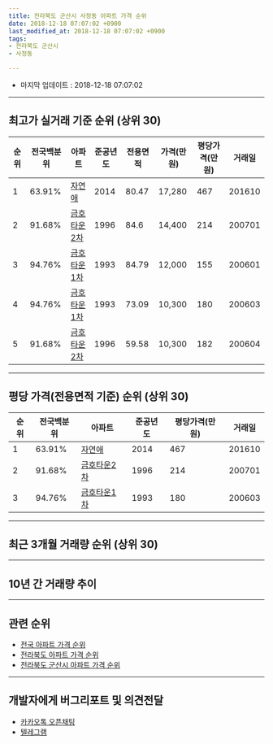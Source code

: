 ```yaml
---
title: 전라북도 군산시 사정동 아파트 가격 순위
date: 2018-12-18 07:07:02 +0900
last_modified_at: 2018-12-18 07:07:02 +0900
tags:
- 전라북도 군산시
- 사정동

---
```


* 마지막 업데이트 : 2018-12-18 07:07:02

---

## 최고가 실거래 기준 순위 (상위 30)


|순위|전국백분위|아파트|준공년도|전용면적|가격(만원)|평당가격(만원)|거래일|
|---|---|---|---|---|---|---|---|
|1|63.91%|[자연애](https://search.naver.com/search.naver?query=%EC%A0%84%EB%9D%BC%EB%B6%81%EB%8F%84+%EA%B5%B0%EC%82%B0%EC%8B%9C+%EC%82%AC%EC%A0%95%EB%8F%99+%EC%9E%90%EC%97%B0%EC%95%A0)|2014|80.47|17,280|467|201610|
|2|91.68%|[금호타운2차](https://search.naver.com/search.naver?query=%EC%A0%84%EB%9D%BC%EB%B6%81%EB%8F%84+%EA%B5%B0%EC%82%B0%EC%8B%9C+%EC%82%AC%EC%A0%95%EB%8F%99+%EA%B8%88%ED%98%B8%ED%83%80%EC%9A%B42%EC%B0%A8)|1996|84.6|14,400|214|200701|
|3|94.76%|[금호타운1차](https://search.naver.com/search.naver?query=%EC%A0%84%EB%9D%BC%EB%B6%81%EB%8F%84+%EA%B5%B0%EC%82%B0%EC%8B%9C+%EC%82%AC%EC%A0%95%EB%8F%99+%EA%B8%88%ED%98%B8%ED%83%80%EC%9A%B41%EC%B0%A8)|1993|84.79|12,000|155|200601|
|4|94.76%|[금호타운1차](https://search.naver.com/search.naver?query=%EC%A0%84%EB%9D%BC%EB%B6%81%EB%8F%84+%EA%B5%B0%EC%82%B0%EC%8B%9C+%EC%82%AC%EC%A0%95%EB%8F%99+%EA%B8%88%ED%98%B8%ED%83%80%EC%9A%B41%EC%B0%A8)|1993|73.09|10,300|180|200603|
|5|91.68%|[금호타운2차](https://search.naver.com/search.naver?query=%EC%A0%84%EB%9D%BC%EB%B6%81%EB%8F%84+%EA%B5%B0%EC%82%B0%EC%8B%9C+%EC%82%AC%EC%A0%95%EB%8F%99+%EA%B8%88%ED%98%B8%ED%83%80%EC%9A%B42%EC%B0%A8)|1996|59.58|10,300|182|200604|


---

## 평당 가격(전용면적 기준) 순위 (상위 30)


|순위|전국백분위|아파트|준공년도|평당가격(만원)|거래일|
|---|---|---|---|---|---|
|1|63.91%|[자연애](https://search.naver.com/search.naver?query=%EC%A0%84%EB%9D%BC%EB%B6%81%EB%8F%84+%EA%B5%B0%EC%82%B0%EC%8B%9C+%EC%82%AC%EC%A0%95%EB%8F%99+%EC%9E%90%EC%97%B0%EC%95%A0)|2014|467|201610|
|2|91.68%|[금호타운2차](https://search.naver.com/search.naver?query=%EC%A0%84%EB%9D%BC%EB%B6%81%EB%8F%84+%EA%B5%B0%EC%82%B0%EC%8B%9C+%EC%82%AC%EC%A0%95%EB%8F%99+%EA%B8%88%ED%98%B8%ED%83%80%EC%9A%B42%EC%B0%A8)|1996|214|200701|
|3|94.76%|[금호타운1차](https://search.naver.com/search.naver?query=%EC%A0%84%EB%9D%BC%EB%B6%81%EB%8F%84+%EA%B5%B0%EC%82%B0%EC%8B%9C+%EC%82%AC%EC%A0%95%EB%8F%99+%EA%B8%88%ED%98%B8%ED%83%80%EC%9A%B41%EC%B0%A8)|1993|180|200603|


---

## 최근 3개월 거래량 순위 (상위 30)


<div style="width:100%;">
    <canvas id="deal_count_ranking" height="250"></canvas>
</div>


<script>
new Chart(document.getElementById("deal_count_ranking"), {
    type: 'horizontalBar',
    data: {
        labels: ['금호타운2차', '금호타운1차'],
        datasets: [{
            label: '실거래 수',
            data: [6, 1],
            borderColor: "rgba(255, 0, 128, 1)",
            backgroundColor: "rgba(255, 0, 128, 0.5)",
            fill: false,
        }]
    },
    options: {
        responsive: true,
        title: {
            display: true,
            text: '최근 3개월 거래량 순위'
        },
        tooltips: {
            mode: 'index',
            intersect: false,
            callbacks: {
                title: function(tooltipItems, data) {
                    return "실거래 수:";
                },
                label: function(tooltipItem, data) {
                    return data.labels[tooltipItem.index] + ": " + tooltipItem.xLabel;
                }
            }
        },
        hover: {
            mode: 'nearest',
            intersect: true
        },
        scales: {
            xAxes: [{
                display: true,
                scaleLabel: {
                    display: true,
                    labelString: '실거래 수'
                },
                ticks: {
                    suggestedMin: 0,
                }
            }],
            yAxes: [{
                display: true,
                ticks: {
                    autoSkip: false,
                    callback: function(value, index, values) {
                        if (value.length > 15)
                            return value.substr(0, 13) + "...";
                        else
                            return value;
                    }
                },
                scaleLabel: {
                    display: false,
                }
            }]
        }
    }
});

</script>


---

## 10년 간 거래량 추이


<div style="width:100%;">
    <canvas id="deal_progress" height="250"></canvas>
</div>

<script>
new Chart(document.getElementById("deal_progress"), {
    type: 'line',
    data: {
        labels: ['200812','200901','200902','200903','200904','200905','200906','200907','200908','200909','200910','200911','200912','201001','201002','201003','201004','201005','201006','201007','201008','201009','201010','201011','201012','201101','201102','201103','201104','201105','201106','201107','201108','201109','201110','201111','201112','201201','201202','201203','201204','201205','201206','201207','201208','201209','201210','201211','201212','201301','201302','201303','201304','201305','201306','201307','201308','201309','201310','201311','201312','201401','201402','201403','201404','201405','201406','201407','201408','201409','201410','201411','201412','201501','201502','201503','201504','201505','201506','201507','201508','201509','201510','201511','201512','201601','201602','201603','201604','201605','201606','201607','201608','201609','201610','201611','201612','201701','201702','201703','201704','201705','201706','201707','201708','201709','201710','201711','201712','201801','201802','201803','201804','201805','201806','201807','201808','201809','201810','201811','201812'],
        datasets: [{
            label: '실거래 수',
            pointRadius: 1,
            data: [0, 1, 1, 1, 4, 0, 4, 3, 1, 2, 1, 1, 3, 3, 2, 6, 6, 3, 4, 4, 2, 3, 8, 4, 4, 5, 4, 5, 7, 7, 2, 4, 6, 6, 4, 3, 2, 2, 2, 1, 4, 4, 2, 1, 2, 3, 0, 4, 2, 0, 3, 3, 0, 3, 2, 4, 0, 2, 2, 1, 6, 4, 4, 2, 1, 5, 2, 5, 5, 6, 2, 2, 1, 4, 2, 10, 5, 3, 5, 0, 5, 5, 1, 1, 4, 3, 1, 3, 3, 1, 4, 2, 2, 2, 3, 1, 1, 2, 0, 1, 3, 4, 5, 0, 4, 2, 3, 2, 0, 0, 1, 2, 2, 1, 1, 1, 2, 1, 2, 1, 4],
            borderColor: "rgba(255, 201, 14, 1)",
            backgroundColor: "rgba(255, 201, 14, 0.5)",
            fill: true,
        }]
    },
    options: {
        responsive: true,
        title: {
            display: true,
            text: '10년간 거래량 추이'
        },
        tooltips: {
            mode: 'index',
            intersect: false,
        },
        hover: {
            mode: 'nearest',
            intersect: true
        },
        scales: {
            xAxes: [{
                display: true,
                scaleLabel: {
                    display: true,
                    labelString: '년/월'
                }
            }],
            yAxes: [{
                display: true,
                ticks: {
                    suggestedMin: 0,
                },
                scaleLabel: {
                    display: true,
                    labelString: '실거래 수'
                }
            }]
        }
    }
});

</script>


---

## 관련 순위

- [전국 아파트 가격 순위](https://inasie.github.io/apt-ranking/전국)
- [전라북도 아파트 가격 순위](https://inasie.github.io/apt-ranking/전라북도)
- [전라북도 군산시 아파트 가격 순위](https://inasie.github.io/apt-ranking/전라북도-군산시)


---

## 개발자에게 버그리포트 및 의견전달

- [카카오톡 오픈채팅](https://open.kakao.com/o/gLJUAP4)
- [텔레그램](https://t.me/inasie)

